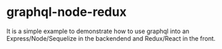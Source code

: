 # graphql-node-redux
It is a simple example to demonstrate how to use graphql into an Express/Node/Sequelize in the backendend and Redux/React in the front.
